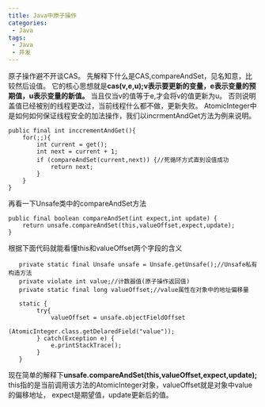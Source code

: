 ```yaml
---
title: Java中原子操作
categories:
 - Java
tags: 
 - Java
 - 并发
---
```


原子操作避不开谈CAS。
先解释下什么是CAS,compareAndSet，见名知意，比较然后设值。
它的核心思想就是**cas(v,e,u);v表示要更新的变量，e表示变量的预期值，u表示变量的新值。**
当且仅当v的值等于e,才会将v的值更新为u。
否则说明盖值已经被别的线程更改过，当前线程什么都不做，更新失败。
AtomicInteger中是如何如何保证线程安全的加法操作，我们以incrmentAndGet方法为例来说明。
```
public final int inccrementAndGet(){
    for(;;){
        int current = get();
        int next = current + 1;
        if (compareAndSet(current,next)) {//死循环方式直到设值成功
            return next;
        }
    }
}
```
再看一下Unsafe类中的compareAndSet方法
```
public final boolean compareAndSet(int expect,int update) {
    return unsafe.compareAndSet(this,valueOffset,expect,update);
}
```
根据下面代码就能看懂this和valueOffset两个字段的含义
```
   private static final Unsafe unsafe = Unsafe.getUnsafe();//Unsafe私有构造方法
   private violate int value;//计数器值(原子操作返回值)
   private static final long valueOffset;//value属性在对象中的地址偏移量
   
   static {
        try{
            valueOffset = unsafe.objectFieldOffset
                                (AtomicInteger.class.getDelaredField("value"));
        } catch(Exception e) {
            e.printStackTrace();
        }
   }
```
现在简单的解释下**unsafe.compareAndSet(this,valueOffset,expect,update);**
this指的是当前调用该方法的AtomicInteger对象，valueOffset就是对象中value的偏移地址，
expect是期望值，update更新后的值。

